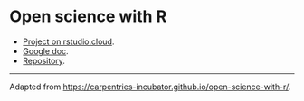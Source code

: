 # Open science with R

* [Project on rstudio.cloud](https://rstudio.cloud/project/1133167).
* [Google doc](https://bit.ly/2020-07-15-rice).
* [Repository](https://github.com/maurolepore/open-science-with-r).

---

Adapted from <https://carpentries-incubator.github.io/open-science-with-r/>.
